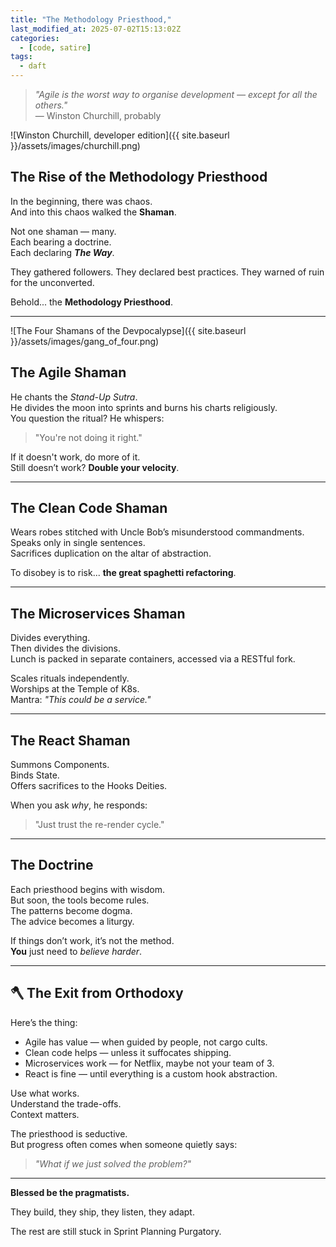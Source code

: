 ```yaml
---
title: "The Methodology Priesthood,"
last_modified_at: 2025-07-02T15:13:02Z
categories:
  - [code, satire]
tags:
  - daft
---
```


> _"Agile is the worst way to organise development — except for all the others."_  
> — Winston Churchill, probably

![Winston Churchill, developer edition]({{ site.baseurl }}/assets/images/churchill.png)

## The Rise of the Methodology Priesthood

In the beginning, there was chaos.  
And into this chaos walked the **Shaman**.

Not one shaman — many.  
Each bearing a doctrine.  
Each declaring **_The Way_**.

They gathered followers. They declared best practices. They warned of ruin for the unconverted.

Behold... the **Methodology Priesthood**.

---

![The Four Shamans of the Devpocalypse]({{ site.baseurl }}/assets/images/gang_of_four.png)

## The Agile Shaman

He chants the _Stand-Up Sutra_.  
He divides the moon into sprints and burns his charts religiously.  
You question the ritual? He whispers:

> "You're not doing it right."

If it doesn't work, do more of it.  
Still doesn’t work? **Double your velocity**.

---

## The Clean Code Shaman

Wears robes stitched with Uncle Bob’s misunderstood commandments.  
Speaks only in single sentences.  
Sacrifices duplication on the altar of abstraction.

To disobey is to risk... **the great spaghetti refactoring**.

---

## The Microservices Shaman

Divides everything.  
Then divides the divisions.  
Lunch is packed in separate containers, accessed via a RESTful fork.

Scales rituals independently.  
Worships at the Temple of K8s.  
Mantra: _"This could be a service."_

---

## The React Shaman

Summons Components.  
Binds State.  
Offers sacrifices to the Hooks Deities.

When you ask _why_, he responds:

> "Just trust the re-render cycle."

---

## The Doctrine

Each priesthood begins with wisdom.  
But soon, the tools become rules.  
The patterns become dogma.  
The advice becomes a liturgy.

If things don’t work, it’s not the method.  
**You** just need to _believe harder_.

---

## 🪓 The Exit from Orthodoxy

Here’s the thing:

- Agile has value — when guided by people, not cargo cults.
- Clean code helps — unless it suffocates shipping.
- Microservices work — for Netflix, maybe not your team of 3.
- React is fine — until everything is a custom hook abstraction.

Use what works.  
Understand the trade-offs.  
Context matters.

The priesthood is seductive.  
But progress often comes when someone quietly says:

> _"What if we just solved the problem?"_

---

**Blessed be the pragmatists.**

They build, they ship, they listen, they adapt.

The rest are still stuck in Sprint Planning Purgatory.

